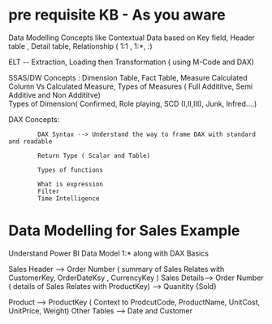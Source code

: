 # pre requisite KB - As you aware 

  Data Modelling Concepts like 
             Contextual Data based on Key field, 
             Header table , 
             Detail table, 
             Relationship ( 1:1 , 1:*, *:*)

  ELT -- Extraction, Loading then Transformation ( using M-Code and DAX)
  
  SSAS/DW Concepts :
           Dimension Table,
           Fact Table,
           Measure
           Calculated Column Vs Calculated Measure,
           Types of Measures ( Full Addititve, Semi Additive and Non Addititve)   
           Types of Dimension( Confirmed, Role playing, SCD (I,II,III), Junk, Infred....) 
   
   DAX Concepts:

            DAX Syntax --> Understand the way to frame DAX with standard and readable

            Return Type ( Scalar and Table)

            Types of functions
             
            What is expression
            Filter
            Time Intelligence

   
# Data Modelling for Sales Example
Understand Power BI Data Model 1:* along with DAX Basics

Sales Header --> Order Number ( summary of Sales Relates with CustomerKey, OrderDateKsy , CurrencyKey )
Sales Details--> Order Number ( details of Sales Relates with ProductKey) --> Quanitity {Sold}

Product     --> ProductKey ( Context to ProdcutCode, ProductName, UnitCost, UnitPrice, Weight)
Other Tables --> Date and Customer

